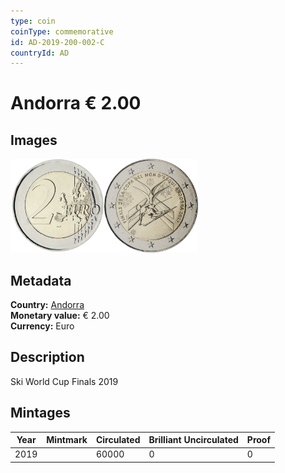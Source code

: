 ```yaml
---
type: coin
coinType: commemorative
id: AD-2019-200-002-C
countryId: AD
---
```


# Andorra € 2.00

## Images

<img src="../../Images/common-2007-200.webp" height="150" alt="Front image"><img src="Images/AD-2019-200-002.webp" height="150" alt="Back image">

## Metadata

**Country:** [Andorra](../../Countries/Andorra/index.md)\
**Monetary value:** € 2.00\
**Currency:** Euro

## Description

Ski World Cup Finals 2019

## Mintages

| Year | Mintmark | Circulated | Brilliant Uncirculated | Proof |
| ---- | -------- | ---------- | ---------------------- | ----- |
| 2019 |          | 60000      | 0                      | 0     |
